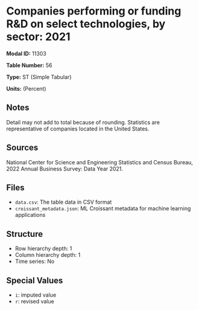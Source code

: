 # Companies performing or funding R&D on select technologies, by sector: 2021

**Modal ID:** 11303

**Table Number:** 56

**Type:** ST (Simple Tabular)

**Units:** (Percent)

## Notes

Detail may not add to total because of rounding. Statistics are representative of companies located in the United States.

## Sources

National Center for Science and Engineering Statistics and Census Bureau, 2022 Annual Business Survey: Data Year 2021.

## Files

- `data.csv`: The table data in CSV format
- `croissant_metadata.json`: ML Croissant metadata for machine learning applications

## Structure

- Row hierarchy depth: 1
- Column hierarchy depth: 1
- Time series: No

## Special Values

- `i`: imputed value
- `r`: revised value
